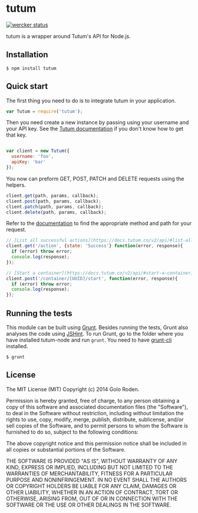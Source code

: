 # tutum

[![wercker status](https://app.wercker.com/status/06ef9657d0cf0423d2c6123b964e39f3/s "wercker status")](https://app.wercker.com/project/bykey/06ef9657d0cf0423d2c6123b964e39f3)

tutum is a wrapper around Tutum's API for Node.js.

## Installation

    $ npm install tutum

## Quick start

The first thing you need to do is to integrate tutum in your application.

```javascript
var Tutum = require('tutum');
```

Then you need create a new instance by passing using your username and your API
key.  See the [Tutum documentation](https://docs.tutum.co/v2/api) if you don't know how
to get that key.

```javascript

var client = new Tutum({
  username: 'foo',
  apiKey: 'bar'
});
```

You now can preform GET, POST, PATCH and DELETE requests using the helpers.

```javascript
client.get(path, params, callback);
client.post(path, params, callback);
client.patch(path, params, callback);
client.delete(path, params, callback);
```

Refer to the [documentation](https://docs.tutum.co/v2/api/) to find the
appropriate method and path for your request.

```javascript
// [List all successful actions](https://docs.tutum.co/v2/api/#list-all-actions)
client.get('/action', {state: 'Success'} function(error, response){
  if (error) throw error;
  console.log(response);
});

// [Start a container](https://docs.tutum.co/v2/api/#start-a-container)
client.post('/container/[UUID]/start', function(error, response){
  if (error) throw error;
  console.log(response);
});

```

## Running the tests

This module can be built using [Grunt](http://gruntjs.com/). Besides running the tests, Grunt also analyses the code using [JSHint](http://jshint.com/). To run Grunt, go to the folder where you have installed tutum-node and run `grunt`. You need to have [grunt-cli](https://github.com/gruntjs/grunt-cli) installed.

    $ grunt


## License

The MIT License (MIT)
Copyright (c) 2014 Golo Roden.

Permission is hereby granted, free of charge, to any person obtaining a copy of this software and associated documentation files (the "Software"), to deal in the Software without restriction, including without limitation the rights to use, copy, modify, merge, publish, distribute, sublicense, and/or sell copies of the Software, and to permit persons to whom the Software is furnished to do so, subject to the following conditions:

The above copyright notice and this permission notice shall be included in all copies or substantial portions of the Software.

THE SOFTWARE IS PROVIDED "AS IS", WITHOUT WARRANTY OF ANY KIND, EXPRESS OR IMPLIED, INCLUDING BUT NOT LIMITED TO THE WARRANTIES OF MERCHANTABILITY, FITNESS FOR A PARTICULAR PURPOSE AND NONINFRINGEMENT. IN NO EVENT SHALL THE AUTHORS OR COPYRIGHT HOLDERS BE LIABLE FOR ANY CLAIM, DAMAGES OR OTHER LIABILITY, WHETHER IN AN ACTION OF CONTRACT, TORT OR OTHERWISE, ARISING FROM, OUT OF OR IN CONNECTION WITH THE SOFTWARE OR THE USE OR OTHER DEALINGS IN THE SOFTWARE.
